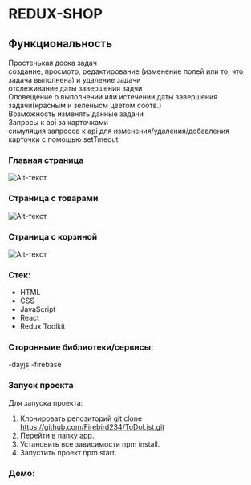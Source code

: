 # REDUX-SHOP

## Функциональность

Простенькая доска задач<br>
создание, просмотр, редактирование (изменение полей или то, что задача выполнена) и удаление задачи<br>
отслеживание даты завершения задчи<br>
Оповещение о выполнении или истечении даты завершения задачи(красным и зеленысм цветом соотв.)<br>
Возможность изменять данные задачи<br>
Запросы к api за карточками<br>
симуляция запросов к api для изменения/удаления/добавления карточки с помощью setTmeout<br>

### Главная страница

![Alt-текст](./src/images/main.PNG "main")

### Страница с товарами

![Alt-текст](./src/images/category.PNG "main")

### Страница с корзиной

![Alt-текст](./src/images/bucket.PNG "main")

### Стек:

-  HTML
-  CSS
-  JavaScript
-  React
-  Redux Toolkit

### Сторонныие библиотеки/сервисы:

-dayjs
-firebase

### Запуск проекта

Для запуска проекта:

1. Клонировать репозиторий git clone https://github.com/Firebird234/ToDoList.git
2. Перейти в папку app.
3. Установить все зависимости npm install.
4. Запустить проект npm start.

### Демо:

